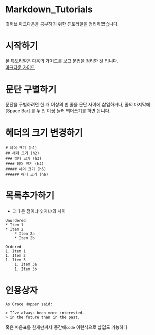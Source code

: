 # Markdown_Tutorials
깃허브 마크다운을 공부하기 위한 튜토리얼을 정리하였습니다.

# 시작하기
본 튜토리얼은 다음의 가이드를 보고 문법을 정리한 것 입니다.  
[마크다운 가이드](https://post.naver.com/viewer/postView.nhn?volumeNo=24627214)  

# 문단 구별하기

문단을 구별하려면 한 개 이상의 빈 줄을 문단 사이에 삽입하거나, 줄의 마지막에 [Space Bar] 를 두 번 이상 눌러 띄어쓰기를 하면 됩니다. 

# 헤더의 크기 변경하기
```
# 헤더 크기 (h1) 
## 헤더 크기 (h2) 
### 헤더 크기 (h3) 
#### 헤더 크기 (h4) 
##### 헤더 크기 (h5) 
###### 해더 크기 (h6)
```

# 목록추가하기
* 과 1 은 점이냐 숫자냐의 차이
```
Unordered 
* Item 1 
* Item 2 
    * Item 2a 
    * Item 2b 

Ordered 
1. Item 1 
1. Item 2 
1. Item 3 
    1. Item 3a 
    1. Item 3b
```

# 인용상자
```
As Grace Hopper said: 

> I’ve always been more interested. 
> in the future than in the past.
```
혹은 따옴표를 한개만써서 중간에`code` 이런식으로 삽입도 가능하다
